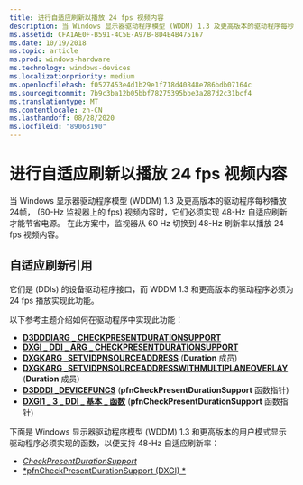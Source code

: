 ```yaml
---
title: 进行自适应刷新以播放 24 fps 视频内容
description: 当 Windows 显示器驱动程序模型 (WDDM) 1.3 及更高版本的驱动程序每秒播放24帧， (60-Hz 监视器上的 fps) 视频内容时，它们必须实现 48-Hz 自适应刷新才能节省电源。
ms.assetid: CFA1AE0F-B591-4C5E-A97B-8D4E4B475167
ms.date: 10/19/2018
ms.topic: article
ms.prod: windows-hardware
ms.technology: windows-devices
ms.localizationpriority: medium
ms.openlocfilehash: f0527453e4d1b29e1f718d40848e786bdb07164c
ms.sourcegitcommit: 7b9c3ba12b05bbf78275395bbe3a287d2c31bcf4
ms.translationtype: MT
ms.contentlocale: zh-CN
ms.lasthandoff: 08/28/2020
ms.locfileid: "89063190"
---
```

# <a name="adaptive-refresh-for-playing-24-fps-video-content"></a>进行自适应刷新以播放 24 fps 视频内容


当 Windows 显示器驱动程序模型 (WDDM) 1.3 及更高版本的驱动程序每秒播放24帧， (60-Hz 监视器上的 fps) 视频内容时，它们必须实现 48-Hz 自适应刷新才能节省电源。 在此方案中，监视器从 60 Hz 切换到 48-Hz 刷新率以播放 24 fps 视频内容。



## <a name="adaptive-refresh-reference"></a>自适应刷新引用

它们是 (DDIs) 的设备驱动程序接口，而 WDDM 1.3 和更高版本的驱动程序必须为 24 fps 播放实现此功能。

以下参考主题介绍如何在驱动程序中实现此功能：

-   [**D3DDDIARG \_ CHECKPRESENTDURATIONSUPPORT**](/windows-hardware/drivers/ddi/d3dumddi/ns-d3dumddi-d3dddiarg_checkpresentdurationsupport) 
-   [**DXGI \_ DDI \_ ARG \_ CHECKPRESENTDURATIONSUPPORT**](/windows-hardware/drivers/ddi/dxgiddi/ns-dxgiddi-_dxgi_ddi_arg_checkpresentdurationsupport) 
-   [**DXGKARG \_SETVIDPNSOURCEADDRESS**](/windows-hardware/drivers/ddi/d3dkmddi/ns-d3dkmddi-_dxgkarg_setvidpnsourceaddress) (**Duration** 成员) 
-   [**DXGKARG \_SETVIDPNSOURCEADDRESSWITHMULTIPLANEOVERLAY**](/windows-hardware/drivers/ddi/d3dkmddi/ns-d3dkmddi-_dxgkarg_setvidpnsourceaddresswithmultiplaneoverlay) (**Duration** 成员) 
-   [**D3DDDI \_DEVICEFUNCS**](/windows-hardware/drivers/ddi/d3dumddi/ns-d3dumddi-_d3dddi_devicefuncs) (**pfnCheckPresentDurationSupport** 函数指针) 
-   [**DXGI1 \_ 3 \_ DDI \_ 基本 \_ 函数**](/windows-hardware/drivers/ddi/dxgiddi/ns-dxgiddi-dxgi1_3_ddi_base_functions) (**pfnCheckPresentDurationSupport** 函数指针) 

下面是 Windows 显示器驱动程序模型 (WDDM) 1.3 和更高版本的用户模式显示驱动程序必须实现的函数，以便支持 48-Hz 自适应刷新率：

-   [*CheckPresentDurationSupport*](/windows-hardware/drivers/ddi/d3dumddi/nc-d3dumddi-pfnd3dddi_checkpresentdurationsupport)
-   [*pfnCheckPresentDurationSupport (DXGI) *](/windows-hardware/drivers/ddi/dxgiddi/ns-dxgiddi-_dxgi_ddi_arg_checkpresentdurationsupport)




 

